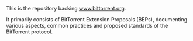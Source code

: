 This is the repository backing www.bittorrent.org.

It primarily consists of BitTorrent Extension Proposals
(BEPs), documenting various aspects, common practices
and proposed standards of the BitTorrent protocol.
